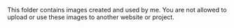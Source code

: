 This folder contains images created and used by me. You are not allowed to upload or use these images to another website or project.
